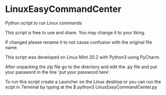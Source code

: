 # LinuxEasyCommandCenter
Python script to run Linux commands

This script is free to use and share. You may change it to your liking.

If changed please rename it to not cause confusion with the original file name.

This script was developed on Linux Mint 20.2 with Python3 using PyCharm.

After unpacking the zip file go to the directory and edit the .py
file and put your password in the line 'put your password here'.

To run this script create a Launcher on the Linux desktop
or you can run the scipt in Terminal by typing at the $ python3 LinuxEasyCommandCenter.py
